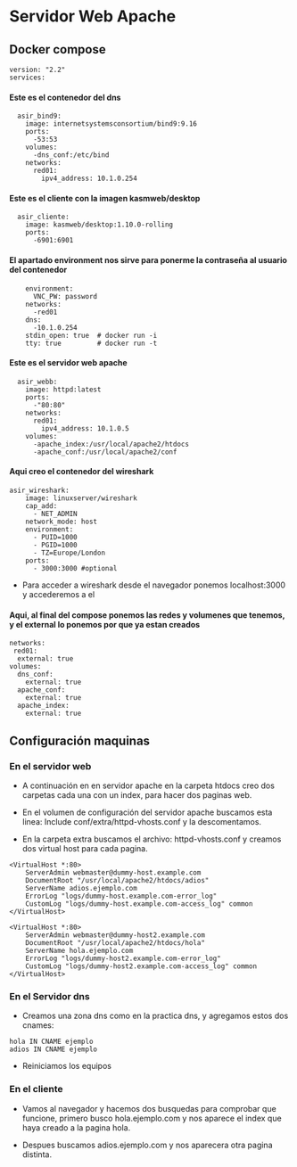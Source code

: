 # Servidor Web Apache

## Docker compose
~~~
version: "2.2"
services:
~~~
#### Este es el contenedor del dns
~~~
  asir_bind9:
    image: internetsystemsconsortium/bind9:9.16
    ports:
      -53:53
    volumes:
      -dns_conf:/etc/bind
    networks:
      red01:
        ipv4_address: 10.1.0.254
~~~
#### Este es el cliente con la imagen kasmweb/desktop
~~~
  asir_cliente:
    image: kasmweb/desktop:1.10.0-rolling
    ports:
      -6901:6901
~~~
#### El apartado environment nos sirve para ponerme la contraseña al usuario del contenedor
~~~
    environment:
      VNC_PW: password
    networks:
      -red01
    dns:
      -10.1.0.254
    stdin_open: true  # docker run -i
    tty: true         # docker run -t
~~~
#### Este es el servidor web apache
~~~
  asir_webb:
    image: httpd:latest
    ports:
      -"80:80"
    networks:
      red01:
        ipv4_address: 10.1.0.5
    volumes:
      -apache_index:/usr/local/apache2/htdocs
      -apache_conf:/usr/local/apache2/conf
~~~
#### Aqui creo el contenedor del wireshark 
~~~
asir_wireshark:
    image: linuxserver/wireshark
    cap_add:  
      - NET_ADMIN
    network_mode: host  
    environment:
      - PUID=1000
      - PGID=1000
      - TZ=Europe/London
    ports:
      - 3000:3000 #optional
~~~
- Para acceder a wireshark desde el navegador ponemos localhost:3000 y accederemos a el
#### Aqui, al final del compose ponemos las redes y volumenes que tenemos, y el external lo ponemos por que ya estan creados
~~~
networks:
 red01:
  external: true
volumes:
  dns_conf:
    external: true
  apache_conf:
    external: true
  apache_index:
    external: true
~~~

## Configuración maquinas   

### En el servidor web

- A continuación en en servidor apache en la carpeta htdocs creo dos carpetas cada una con un index, para hacer dos paginas web.

- En el volumen de configuración del servidor apache buscamos esta linea: Include conf/extra/httpd-vhosts.conf y la descomentamos.

- En la carpeta extra buscamos el archivo: httpd-vhosts.conf y creamos dos virtual host para cada pagina.
~~~
<VirtualHost *:80>
    ServerAdmin webmaster@dummy-host.example.com
    DocumentRoot "/usr/local/apache2/htdocs/adios"
    ServerName adios.ejemplo.com
    ErrorLog "logs/dummy-host.example.com-error_log"
    CustomLog "logs/dummy-host.example.com-access_log" common
</VirtualHost>

<VirtualHost *:80>
    ServerAdmin webmaster@dummy-host2.example.com
    DocumentRoot "/usr/local/apache2/htdocs/hola"
    ServerName hola.ejemplo.com
    ErrorLog "logs/dummy-host2.example.com-error_log"
    CustomLog "logs/dummy-host2.example.com-access_log" common
</VirtualHost>
~~~

### En el Servidor dns

- Creamos una zona dns como en la practica dns, y agregamos estos dos cnames:
~~~
hola IN CNAME ejemplo
adios IN CNAME ejemplo
~~~

- Reiniciamos los equipos

### En el cliente

- Vamos al navegador y hacemos dos busquedas para comprobar que funcione, primero busco hola.ejemplo.com y nos aparece el index que haya creado a la pagina hola.

- Despues buscamos adios.ejemplo.com y nos aparecera otra pagina distinta.

